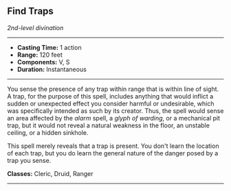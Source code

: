 ﻿## Find Traps
*2nd-level divination*
___
- **Casting Time:** 1 action
- **Range:** 120 feet
- **Components:** V, S
- **Duration:** Instantaneous

---
You sense the presence of any trap within range that is within line of sight. A trap, for the purpose of this spell, includes anything that would inflict a sudden or unexpected effect you consider harmful or undesirable, which was specifically intended as such by its creator. Thus, the spell would sense an area affected by the *alarm* spell, a *glyph of warding*, or a mechanical pit trap, but it would not reveal a natural weakness in the floor, an unstable ceiling, or a hidden sinkhole.

This spell merely reveals that a trap is present. You don't learn the location of each trap, but you do learn the general nature of the danger posed by a trap you sense.

**Classes:** Cleric, Druid, Ranger


---
